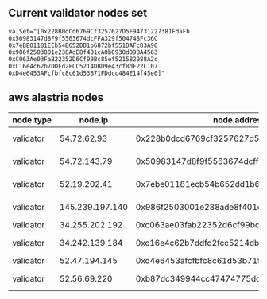 ## Current validator nodes set

```
valSet="[0x228B0dCd6769Cf3257627D5F94731227381FdaFb 0x50983147d8F9f5563674dcFFA329f504748Fc36C 0x7eBE01181ECb54B652DD1b6872bf551DAFc83A90 0x986f2503001e238AdE8f401cA0b0930dD9BA4563 0xC063Ae03FaB22352D6Cf99Bc85ef521582988A2c 0xC16e4c62b7DDFd2FCC5214DBD9e43cf8dF22C107 0xD4e6453AFcfbfc8c61d53B71FDdcc484E14f45e0]"
```
## aws alastria nodes

| node.type | node.ip | node.address | node.name |
| ---------- | ------------ | ----------------------------------------- | ---------------------------------- |
| validator | 54.72.62.93 |0x228b0dcd6769cf3257627d5f94731227381fdafb | VAL_Alastria_TestNet_2_8_03/v1.7.2-stable-94e1e31e/linux-amd64/go1.9.5 |
| validator | 54.72.143.79 |0x50983147d8f9f5563674dcffa329f504748fc36c | VAL_Alastria_TestNet_2_8_01/v1.7.2-stable-94e1e31e/linux-amd64/go1.9.5 |
| validator | 52.19.202.41 | 0x7ebe01181ecb54b652dd1b6872bf551dafc83a90 | VAL_Alastria_TestNet_2_8_04/v1.7.2-stable-94e1e31e/linux-amd64/go1.9.5 |
| validator | 145.239.197.140 | 0x986f2503001e238ade8f401ca0b0930dd9ba4563 | VAL_COUNCILBOX_TestNet_2_8_00/v1.7.2-stable-94e1e31e/linux-amd64/go1.9.5 |
| validator | 34.255.202.192 | 0xc063ae03fab22352d6cf99bc85ef521582988a2c | VAL_Alastria_TestNet_2_8_00 | 
| validator | 34.242.139.184 | 0xc16e4c62b7ddfd2fcc5214dbd9e43cf8df22c107| VAL_Alastria_TestNet_2_8_02/v1.7.2-stable-94e1e31e/linux-amd64/go1.9.5 |
| validator | 52.47.194.145 | 0xd4e6453afcfbfc8c61d53b71fddcc484e14f45e0 | VAL_Everis_TestNet_2_4_01 |
| validator | 52.56.69.220 | 0xb87dc349944cc47474775dde627a8a171fc94532 | Geth/VAL_Alastria_TestNet_2_4_00/v1.7.2-stable-94e1e31e/linux-amd64/go1.8.7 |


